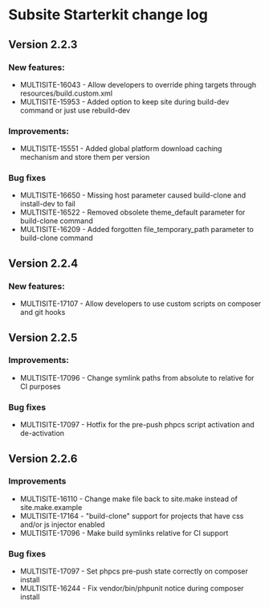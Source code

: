 # Subsite Starterkit change log

## Version 2.2.3

### New features:
  * MULTISITE-16043 - Allow developers to override phing targets through resources/build.custom.xml
  * MULTISITE-15953 - Added option to keep site during build-dev command or just use rebuild-dev

### Improvements:
  * MULTISITE-15551 - Added global platform download caching mechanism and store them per version

### Bug fixes
  * MULTISITE-16650 - Missing host parameter caused build-clone and install-dev to fail
  * MULTISITE-16522 - Removed obsolete theme_default parameter for build-clone command
  * MULTISITE-16209 - Added forgotten file_temporary_path parameter to build-clone command


## Version 2.2.4

### New features:
  * MULTISITE-17107 - Allow developers to use custom scripts on composer and git hooks


## Version 2.2.5

### Improvements:
  * MULTISITE-17096 - Change symlink paths from absolute to relative for CI purposes

### Bug fixes
  * MULTISITE-17097 - Hotfix for the pre-push phpcs script activation and de-activation


## Version 2.2.6

### Improvements
  * MULTISITE-16110 - Change make file back to site.make instead of site.make.example
  * MULTISITE-17164 - "build-clone" support for projects that have css and/or js injector enabled 
  * MULTISITE-17096 - Make build symlinks relative for CI support

### Bug fixes
  * MULTISITE-17097 - Set phpcs pre-push state correctly on composer install
  * MULTISITE-16244 - Fix vendor/bin/phpunit notice during composer install
